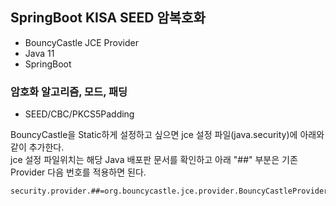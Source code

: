 ## SpringBoot KISA SEED 암복호화
- BouncyCastle JCE Provider 
- Java 11
- SpringBoot 

### 암호화 알고리즘, 모드, 패딩
- SEED/CBC/PKCS5Padding

BouncyCastle을 Static하게 설정하고 싶으면 jce 설정 파일(java.security)에 아래와 같이 추가한다.  
jce 설정 파일위치는 해당 Java 배포판 문서를 확인하고 아래  "##" 부분은 기존 Provider 다음 번호를 적용하면 된다.

```text
security.provider.##=org.bouncycastle.jce.provider.BouncyCastleProvider
```
